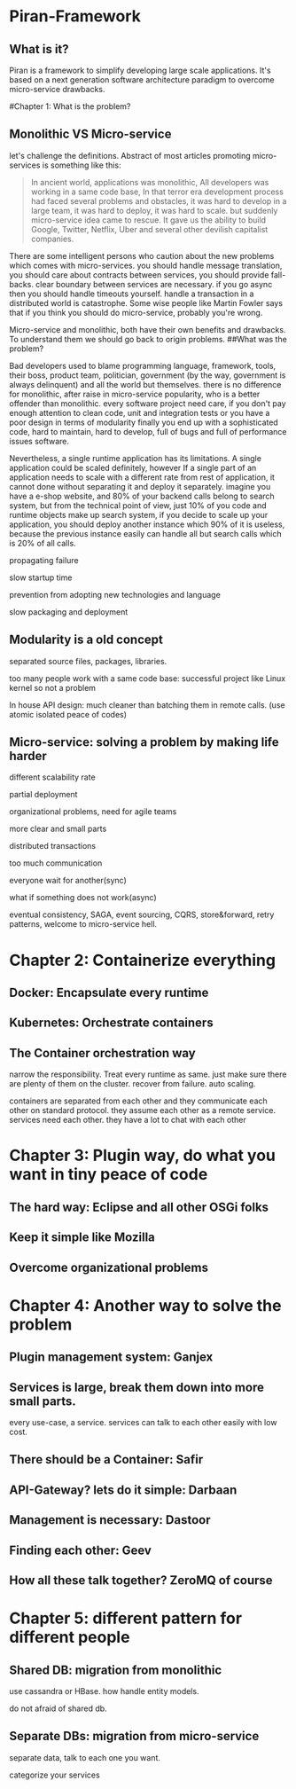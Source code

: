 # Piran-Framework

## What is it?

Piran is a framework to simplify developing  large scale applications. It's based on a next generation software architecture paradigm to overcome micro-service drawbacks. 

#Chapter 1: What is the problem?

## Monolithic VS Micro-service

let's challenge the definitions. Abstract of most articles promoting micro-services is something like this:

> In ancient world, applications was monolithic, All developers was working in a same code base, In that terror era development process had faced several problems and obstacles, it was hard to develop in a large team, it was hard to deploy, it was hard to scale. but suddenly micro-service idea came to rescue. It gave us the ability to build Google, Twitter, Netflix, Uber and several other devilish capitalist companies. 

There are some intelligent persons who caution about the new problems which comes with micro-services. you should handle message translation, you should care about contracts between services, you should provide fall-backs. clear boundary between services are necessary. if you go async then you should handle timeouts yourself. handle a transaction in a distributed world is catastrophe. Some wise people like Martin Fowler says that if you think you should do micro-service, probably you're wrong.

Micro-service and monolithic, both have their own benefits and drawbacks. To understand them we should go back to origin problems.
##What was the problem?

Bad developers used to blame programming language, framework, tools, their boss, product team, politician, government (by the way, government is always delinquent) and all the world but themselves. there is no difference for monolithic, after raise in micro-service popularity, who is  a better offender than monolithic. every software project need care, if you don't pay enough attention to clean code, unit and integration tests or you have a poor design in terms of modularity finally you end up with a sophisticated code, hard to maintain, hard to develop, full of bugs and full of performance issues software.

Nevertheless, a single runtime application has its limitations. A single application could be scaled definitely, however If a single part of an application needs to scale with a different rate from rest of application, it cannot done without separating it and deploy it separately. imagine you have a e-shop website, and 80% of your backend calls belong to search system, but from the technical point of view, just 10% of you code and runtime objects make up search system, if you decide to scale up your application, you should deploy another instance which 90% of it is useless, because the previous instance easily can handle all but search calls which is 20% of all calls.

propagating failure

slow startup time

prevention from adopting new technologies and language

slow packaging and deployment



## Modularity is a old concept

separated source files, packages, libraries.

too many people work with a same code base: successful project like Linux kernel so not a problem



 In house API design: much cleaner than batching them in remote calls. (use atomic isolated peace of codes)

## Micro-service: solving a problem by making life harder

different scalability rate

partial deployment

organizational problems, need for agile teams

more clear and small parts

distributed transactions

too much communication

everyone wait for another(sync)

what if something does not work(async)

eventual consistency, SAGA, event sourcing, CQRS, store&forward, retry patterns, welcome to micro-service hell.

# Chapter 2: Containerize everything

## Docker: Encapsulate every runtime

## Kubernetes: Orchestrate containers

## The Container orchestration way

narrow the responsibility. Treat every runtime as same. just make sure there are plenty of them on the cluster. recover from failure. auto scaling. 

containers are separated from each other and they communicate each other on standard protocol. they assume each other as a remote service. services need each other. they have a lot to chat with each other

# Chapter 3: Plugin way, do what you want in tiny peace of code

## The hard way: Eclipse and all other OSGi folks

## Keep it simple like Mozilla

## Overcome organizational problems

# Chapter 4: Another way to solve the problem

## Plugin management system: Ganjex

## Services is large, break them down into more small parts. 

every use-case, a service. services can talk to each other easily with low cost.

## There should be a Container: Safir

## API-Gateway? lets do it simple: Darbaan

## Management is necessary: Dastoor

## Finding each other: Geev

## How all these talk together? ZeroMQ of course 

# Chapter 5: different pattern for different people

## Shared DB: migration from monolithic  

use cassandra or HBase. how handle entity models.

do not afraid of shared db.

## Separate DBs: migration from micro-service 

separate data, talk to each one you want.

categorize your services

